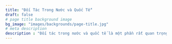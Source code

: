 ```yaml
---
title: "Đối Tác Trong Nước và Quốc Tế"
draft: false
# page title background image
bg_image: "images/backgrounds/page-title.jpg"
# meta description
description : "Đối tác trong nước và quốc tế là một phần rất quan trọng của ISCM. Với phương châm học tập và thực hành phải luôn gắn kết chặt chẽ. ISCM liên kết với các doanh nghiệp và các trường đại học để tạo điều kiện tốt nhất cho sinh viên của ISCM tham gia trực tiếp vào các công việc và dự án cụ thể. Sinh viên sẽ được thực tập tại các Doanh Nghiệp hay được ra nước ngoài học tập trong một thời gian và được hướng dẫn bởi các giáo sư nước ngoài hay các nhà quản lý, nhà thiết kế, kĩ sư dày kinh nghiệm tại các doanh nghiệm mà sau này sinh viên có cơ hội việc làm."
---
```

